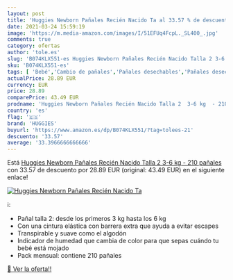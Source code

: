```yaml
---
layout: post
title: 'Huggies Newborn Pañales Recién Nacido Ta al 33.57 % de descuento'
date: 2021-03-24 15:59:19
image: 'https://m.media-amazon.com/images/I/51EFUq4FcpL._SL400_.jpg'
comments: true
category: ofertas
author: 'tole.es'
slug: 'B074KLX551-es Huggies Newborn Pañales Recién Nacido Talla 2 3-6 kg - 210...'
sku: 'B074KLX551-es'
tags: [ 'Bebé','Cambio de pañales','Pañales desechables','Pañales desechables para bebés','Pañales para bebé','huggies','pañales', ]
actualPrice: 28.89 EUR
currency: EUR
price: 28.89
comparePrice: 43.49 EUR
prodname: 'Huggies Newborn Pañales Recién Nacido Talla 2  3-6 kg  - 210 pañales'
country: 'es'
flag: '🇪🇸'
brand: 'HUGGIES'
buyurl: 'https://www.amazon.es/dp/B074KLX551/?tag=tolees-21'
descuento: '33.57'
average: '33.3966666666666'
---
```


Está [Huggies Newborn Pañales Recién Nacido Talla 2  3-6 kg  - 210 pañales](https://www.amazon.es/dp/B074KLX551/?tag=tolees-21) con 33.57 de descuento por 28.89 EUR (original: 43.49 EUR) en el siguiente enlace!

[![Huggies Newborn Pañales Recién Nacido Ta](https://m.media-amazon.com/images/I/51EFUq4FcpL._SL400_.jpg)](https://www.amazon.es/dp/B074KLX551/?tag=tolees-21)

ℹ️:

- Pañal talla 2: desde los primeros 3 kg hasta los 6 kg
- Con una cintura elástica con barrera extra que ayuda a evitar escapes
- Transpirable y suave como el algodón
- Indicador de humedad que cambia de color para que sepas cuándo tu bebé está mojado
- Pack mensual: contiene 210 pañales

[🛒 Ver la oferta!!](https://www.amazon.es/dp/B074KLX551/?tag=tolees-21)
